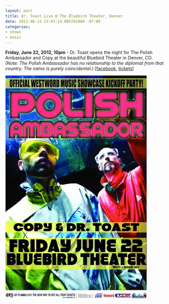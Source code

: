 ```yaml
---
layout: post
title: Dr. Toast Live @ The Bluebird Theater, Denver
date: 2012-06-13 23:43:14.085701000 -07:00
categories:
- shows
- music
---
```


**Friday, June 22, 2012, 10pm** - Dr. Toast opens the night for The Polish Ambassador and Copy at the beautiful Bluebird Theater in Denver, CO.  *(Note: The Polish Ambassador has no relationship to the diplomat from that country. The name is purely coincidental.)*
\[[facebook][], [tickets][]\]

![flyer](/uploads/2012/06/dr-toast-live-the-bluebird-denver.jpg)

[info]: http://
[tickets]: http://bit.ly/ImeKRU
[facebook]: https://www.facebook.com/events/367264036653733/
